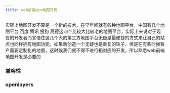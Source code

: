 ```yaml
---
title: web前端gis地图开发
---
```

实际上地图开发不算是一个新的技术，在早年间就有各种地图平台，中国有几个地图平台 百度 腾讯 搜狗 高德这四个比较大比较老的地图平台，实际上来说对于现在的开发者而言借住这几个大的第三方地图平台无疑是最便捷的方式来让自己的站点也同样拥有地图功能，如果新创造一个无疑也是重复的轮子，但是在有些时候客户需要定制化的地图，这时候我们就不得不进行相对应的开发，所以熟悉web前端地图开发是必要的


### 兼容性
### openlayers


